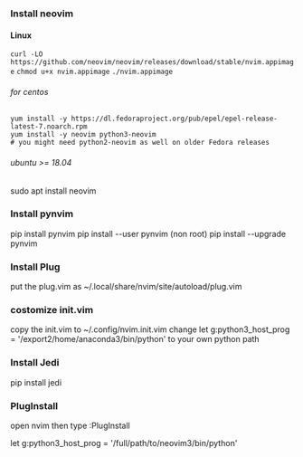 ### Install neovim
#### Linux
`curl -LO https://github.com/neovim/neovim/releases/download/stable/nvim.appimage`
`chmod u+x nvim.appimage`
`./nvim.appimage`
###### for centos
```
yum install -y https://dl.fedoraproject.org/pub/epel/epel-release-latest-7.noarch.rpm
yum install -y neovim python3-neovim
# you might need python2-neovim as well on older Fedora releases
```
###### ubuntu >= 18.04
sudo apt install neovim

### Install pynvim
pip install pynvim
pip install --user pynvim (non root)
pip install --upgrade pynvim 

### Install Plug
put the plug.vim as ~/.local/share/nvim/site/autoload/plug.vim 

### costomize init.vim
copy the init.vim to ~/.config/nvim.init.vim
change let g:python3_host_prog = '/export2/home/anaconda3/bin/python' to your own python path

### Install Jedi
pip install jedi

### PlugInstall
open nvim then type :PlugInstall


























let g:python3_host_prog = '/full/path/to/neovim3/bin/python'
